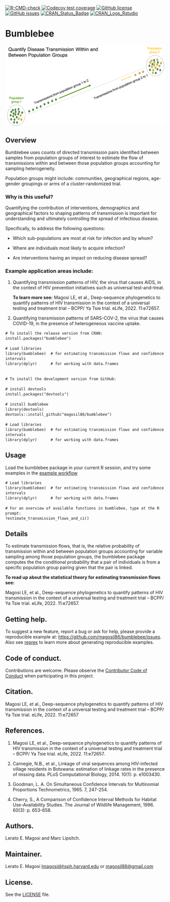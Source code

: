 <!-- badges: start -->
[![R-CMD-check](https://github.com/magosil86/bumblebee/workflows/R-CMD-check/badge.svg)](https://github.com/magosil86/bumblebee/actions)
[![Codecov test coverage](https://codecov.io/gh/magosil86/bumblebee/branch/master/graph/badge.svg)](https://codecov.io/gh/magosil86/bumblebee?branch=master)
[![GitHub license](https://img.shields.io/badge/license-MIT-blue.svg)](https://raw.githubusercontent.com/magosil86/bumblebee/master/LICENSE)
[![GitHub issues](https://img.shields.io/github/issues/magosil86/bumblebee.svg)](https://github.com/magosil86/bumblebee/issues)
[![CRAN_Status_Badge](http://www.r-pkg.org/badges/version/bumblebee)](https://cran.r-project.org/package=bumblebee)
[![CRAN_Logs_Rstudio](https://cranlogs.r-pkg.org/badges/grand-total/bumblebee)](http://cran.rstudio.com/web/packages/bumblebee/index.html)

<!-- badges: end -->

# Bumblebee
![](bumblebee_transmission_flows_with_title_and_labels_img.png)

## Overview

Bumblebee uses counts of directed transmission pairs identified between samples 
from population groups of interest to estimate the flow of transmissions within 
and between those population groups accounting for sampling heterogeneity.

Population groups might include: communities, geographical regions, age-gender 
groupings or arms of a cluster-randomized trial.


### Why is this useful?

Quantifying the contribution of interventions, demographics and geographical 
factors to shaping patterns of transmission is important for understanding 
and ultimately controlling the spread of infectious disease.

Specifically, to address the following questions:

* Which sub-populations are most at risk for infection and by whom?

* Where are individuals most likely to acquire infection?

* Are interventions having an impact on reducing disease spread?


### Example application areas include: 

1. Quantifying transmission patterns of HIV, the virus that causes AIDS, in the 
   context of HIV prevention initiatives such as universal test-and-treat. 
   
   **To learn more see:** Magosi LE, et al., Deep-sequence phylogenetics to 
   quantify patterns of HIV transmission in the context of a universal testing
   and treatment trial – BCPP/ Ya Tsie trial. eLife, 2022. 11:e72657.
 
2. Quantifying transmission patterns of SARS-COV-2, the virus that causes COVID-19, 
   in the presence of heterogeneous vaccine uptake.


```{r}
# To install the release version from CRAN:
install.packages("bumblebee")

# Load libraries
library(bumblebee)  # for estimating transmission flows and confidence intervals
library(dplyr)      # for working with data.frames


# To install the development version from GitHub:

# install devtools
install.packages("devtools")

# install bumblebee
library(devtools)
devtools::install_github("magosil86/bumblebee")

# Load libraries
library(bumblebee)  # for estimating transmission flows and confidence intervals
library(dplyr)      # for working with data.frames

```


## Usage

Load the bumblebee package in your current R session, and try some examples in the 
[example workflow](https://github.com/magosil86/bumblebee/blob/master/vignettes/bumblebee-estimate-transmission-flows-and-ci-tutotial.md)

```{r}
# Load libraries
library(bumblebee)  # for estimating transmission flows and confidence intervals
library(dplyr)      # for working with data.frames

# For an overview of available functions in bumblebee, type at the R prompt:
?estimate_transmission_flows_and_ci()

```


## Details

To estimate transmission flows, that is, the relative probability of transmission 
within and between population groups accounting for variable sampling among 
those population groups, the bumblebee package computes the the conditional 
probability that a pair of individuals is from a specific population group pairing 
given that the pair is linked.

**To read up about the statistical theory for estimating transmission flows see:**

Magosi LE, et al., Deep-sequence phylogenetics to quantify patterns of HIV transmission 
in the context of a universal testing and treatment trial – BCPP/ Ya Tsie trial. 
eLife, 2022. 11:e72657.


## Getting help.
To suggest a new feature, report a bug or ask for help, please provide a reproducible 
example at: https://github.com/magosil86/bumblebee/issues. Also see 
[reprex](https://reprex.tidyverse.org/) to learn more about generating reproducible examples.


## Code of conduct.
Contributions are welcome. Please observe the [Contributor Code of Conduct](https://github.com/magosil86/bumblebee/blob/master/CONDUCT.md) 
when participating in this project.

## Citation.
Magosi LE, et al., Deep-sequence phylogenetics to quantify patterns of HIV
transmission in the context of a universal testing and treatment trial 
– BCPP/ Ya Tsie trial. eLife, 2022. 11:e72657

## References.
1. Magosi LE, et al., Deep-sequence phylogenetics to quantify patterns of 
   HIV transmission in the context of a universal testing and treatment 
   trial – BCPP/ Ya Tsie trial. eLife, 2022. 11:e72657.

2. Carnegie, N.B., et al., Linkage of viral sequences among HIV-infected
   village residents in Botswana: estimation of linkage rates in the 
   presence of missing data. PLoS Computational Biology, 2014. 10(1): 
   p. e1003430.

3. Goodman, L. A. On Simultaneous Confidence Intervals for Multinomial 
   Proportions Technometrics, 1965. 7, 247-254.
 
4. Cherry, S., A Comparison of Confidence Interval Methods for Habitat 
   Use-Availability Studies. The Journal of Wildlife Management, 1996. 
   60(3): p. 653-658.

## Authors.
Lerato E. Magosi and Marc Lipsitch.

## Maintainer.
Lerato E. Magosi lmagosi@hsph.harvard.edu or magosil86@gmail.com

## License.
See the [LICENSE](https://github.com/magosil86/bumblebee/blob/master/LICENSE) file.
